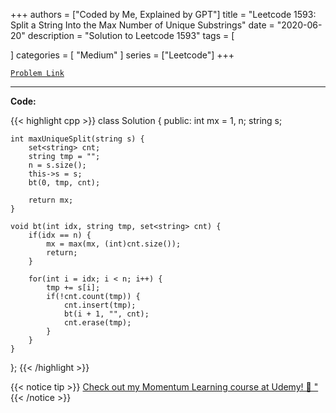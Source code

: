 
+++
authors = ["Coded by Me, Explained by GPT"]
title = "Leetcode 1593: Split a String Into the Max Number of Unique Substrings"
date = "2020-06-20"
description = "Solution to Leetcode 1593"
tags = [
    
]
categories = [
    "Medium"
]
series = ["Leetcode"]
+++



[`Problem Link`](https://leetcode.com/problems/split-a-string-into-the-max-number-of-unique-substrings/description/)

---

**Code:**

{{< highlight cpp >}}
class Solution {
public:
    int mx = 1, n;
    string s;
    
    int maxUniqueSplit(string s) {
        set<string> cnt;
        string tmp = "";
        n = s.size();
        this->s = s;
        bt(0, tmp, cnt);
        
        return mx;
    }
    
    void bt(int idx, string tmp, set<string> cnt) {
        if(idx == n) {
            mx = max(mx, (int)cnt.size());
            return;
        }
        
        for(int i = idx; i < n; i++) {
            tmp += s[i];
            if(!cnt.count(tmp)) {
                cnt.insert(tmp);
                bt(i + 1, "", cnt);
                cnt.erase(tmp);
            }
        }
    }
};
{{< /highlight >}}



{{< notice tip >}}
[Check out my Momentum Learning course at Udemy! 🚀 "](https://www.udemy.com/course/blind-75-the-data-structures-and-algorithms-essentials/)
{{< /notice >}}


